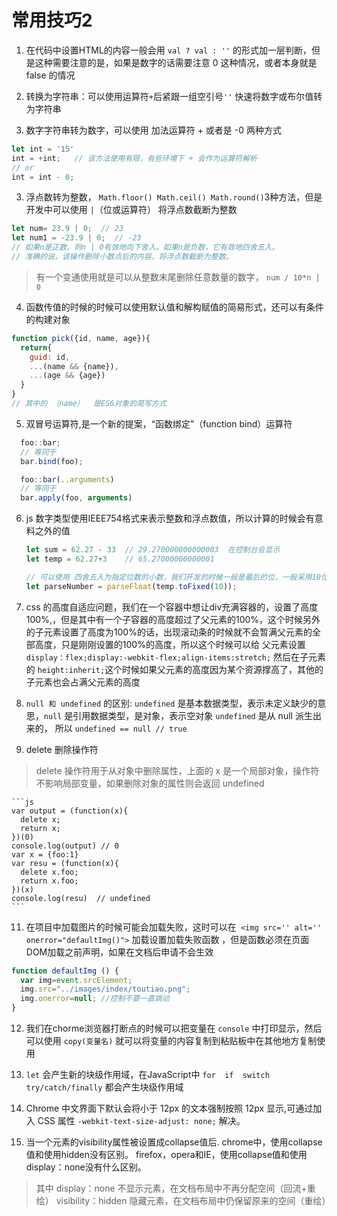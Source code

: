 # 常用技巧2

1. 在代码中设置HTML的内容一般会用 `val ? val : ''` 的形式加一层判断，但是这种需要注意的是，如果是数字的话需要注意 0 这种情况，或者本身就是 false 的情况

1. 转换为字符串：可以使用运算符` + `后紧跟一组空引号` '' ` 快速将数字或布尔值转为字符串

2. 数字字符串转为数字，可以使用 加法运算符 + 或者是 -0 两种方式
```js
let int = '15'
int = +int;   // 该方法使用有限，有些环境下 + 会作为运算符解析
// or
int = int - 0;
```

3. 浮点数转为整数， `Math.floor() Math.ceil() Math.round()`3种方法，但是开发中可以使用 `|`（位或运算符） 将浮点数截断为整数
```js
let num= 23.9 | 0;  // 23
let num1 = -23.9 | 0;  // -23
// 如果n是正数，则n | 0有效地向下舍入。如果n是负数，它有效地四舍五入。
// 准确的说，该操作删除小数点后的内容，将浮点数截断为整数。
```
> 有一个变通使用就是可以从整数末尾删除任意数量的数字， `num / 10*n | 0`

4. 函数传值的时候的时候可以使用默认值和解构赋值的简易形式，还可以有条件的构建对象
```js
function pick({id, name, age}){
  return{
    guid: id,
    ...(name && {name}),
    ...(age && {age})
  }
}
// 其中的 ｛name｝  是ES6对象的简写方式
```

5. 双冒号运算符,是一个新的提案，“函数绑定”（function bind）运算符
```js
  foo::bar;
  // 等同于
  bar.bind(foo);

  foo::bar(..arguments)
  // 等同于
  bar.apply(foo, arguments)
```

6. js 数字类型使用IEEE754格式来表示整数和浮点数值，所以计算的时候会有意料之外的值

    ```js
    let sum = 62.27 - 33  // 29.270000000000003  在控制台会显示
    let temp = 62.27+3    // 65.27000000000001

    // 可以使用 四舍五入为指定位数的小数，我们开发的时候一般是最后的位，一般采用10位
    let parseNumber = parseFloat(temp.toFixed(10));
    ```

7.  css 的高度自适应问题，我们在一个容器中想让div充满容器的，设置了高度100%,，但是其中有一个子容器的高度超过了父元素的100%，这个时候另外的子元素设置了高度为100%的话，出现滚动条的时候就不会暂满父元素的全部高度，只是刚刚设置的100%的高度，所以这个时候可以给 父元素设置`display：flex;display:-webkit-flex;align-items:stretch;` 然后在子元素的 `height:inherit;`这个时候如果父元素的高度因为某个资源撑高了，其他的子元素也会占满父元素的高度

8. `null 和 undefined` 的区别: `undefined` 是基本数据类型，表示未定义缺少的意思，`null` 是引用数据类型，是对象，表示空对象
`undefined` 是从 null 派生出来的， 所以 `undefined == null // true`

9. delete 删除操作符
> delete 操作符用于从对象中删除属性，上面的 x 是一个局部对象，操作符不影响局部变量，如果删除对象的属性则会返回 undefined

    ```js
    var output = (function(x){
      delete x;
      return x;
    })(0)
    console.log(output) // 0
    var x = {foo:1}
    var resu = (function(x){
      delete x.foo;
      return x.foo;
    })(x)
    console.log(resu)  // undefined
    ```

11. 在项目中加载图片的时候可能会加载失败，这时可以在` <img src='' alt='' onerror="defaultImg()">` 加载设置加载失败函数 ，但是函数必须在页面DOM加载之前声明，如果在文档后申请不会生效
```js
function defaultImg () {  
  var img=event.srcElement;
  img.src="../images/index/toutiao.png";
  img.onerror=null; //控制不要一直跳动
}
```

12. 我们在chorme浏览器打断点的时候可以把变量在 `console` 中打印显示，然后可以使用 `copy(变量名)` 就可以将变量的内容复制到粘贴板中在其他地方复制使用

13. `let` 会产生新的块级作用域，在JavaScript中 `for  if  switch   try/catch/finally` 都会产生块级作用域

14. Chrome 中文界面下默认会将小于 12px 的文本强制按照 12px 显示,可通过加入 CSS 属性 `-webkit-text-size-adjust: none;` 解决。

15. 当一个元素的visibility属性被设置成collapse值后. chrome中，使用collapse值和使用hidden没有区别。 firefox，opera和IE，使用collapse值和使用display：none没有什么区别。
> 其中 display：none 不显示元素，在文档布局中不再分配空间（回流+重绘）
> visibility：hidden 隐藏元素，在文档布局中仍保留原来的空间（重绘）